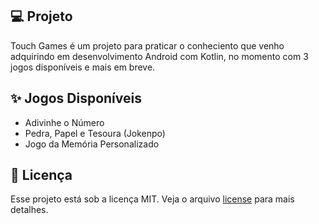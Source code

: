 ## 💻 Projeto

Touch Games é um projeto para praticar o conheciento que venho adquirindo em desenvolvimento Android com Kotlin, no momento com 3 jogos disponíveis e mais em breve.

## ✨ Jogos Disponíveis

- Adivinhe o Número
- Pedra, Papel e Tesoura (Jokenpo)
- Jogo da Memória Personalizado

## 📄 Licença

Esse projeto está sob a licença MIT. Veja o arquivo [license](./license) para mais detalhes.

<br />
